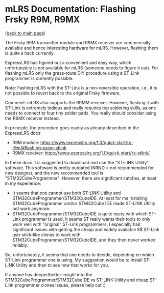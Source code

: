 # mLRS Documentation: Flashing Frsky R9M, R9MX #

([back to main page](../README.md))

The Frsky R9M transmitter module and R9MX receiver are commercially available and hence interesting hardware for mLRS. However, flashing them is quite a hack currently.

ExpressLRS has figured out a convenient and easy way, which unfortunately is not available for mLRS (someone needs to figure it out). For flashing mLRS only the grass-route DIY procedure using a ST-Link programmer is currently possible.

Note: Fashing mLRS with the ST-Link is a non-reversible operation, i.e., it is not possible to revert back to the original Frsky firmware.

Comment: mLRS also supports the R9MM receiver. However, flashing it with ST-Link is extremely tedious and really requires top soldering skills, as one needs to connect to four tiny solder pads. You really should consider using the R9MX receiver instead.

In principle, the procedure goes eaxtly as already described in the ExpressLRS docs:
- R9M module: https://www.expresslrs.org/1.0/quick-start/tx-r9m/#flashing-using-stlink
- R9MX receiver: https://www.expresslrs.org/1.0/quick-start/rx-stlink/

In these docs it is suggested to download and use the "ST-LINK Utility" software. This software is pretty outdated (NRND = not recommended for new designs), and the new recommended tool is "STM32CubeProgrammer". However, there are significant catches, at least in my experience:
- It seems that one cannot use both ST-LINK Utility and STM32CubeProgrammer/STM32CubeIDE. At least for me installing STM32CubeProgrammer and/or STM32Cube IDE made ST-LINK Utility not work anymore.
- STM32CubeProgrammer/STM32CubeIDE is quite nasty with which ST-Link programmer is used. It seems ST really wants their tools to only work well with "original" ST-Link programmers. I especially had significant issues with getting the cheap and widely available 8$ ST-Link usb-stick-like clones to work with STM32CubeProgrammer/STM32CubeIDE, and they then never worked reliably.

So, unfortunately, it seems that one needs to decide, depending on which ST-Link programmer one is using. My suggestion would be to install ST-LINK Utility and then to see how that works for you.

If anyone has deeper/better insight into the STM32CubeProgrammer/STM32CubeIDE vs ST-LINK Utility and cheap ST-Link programmer clones issues, please help out :)

